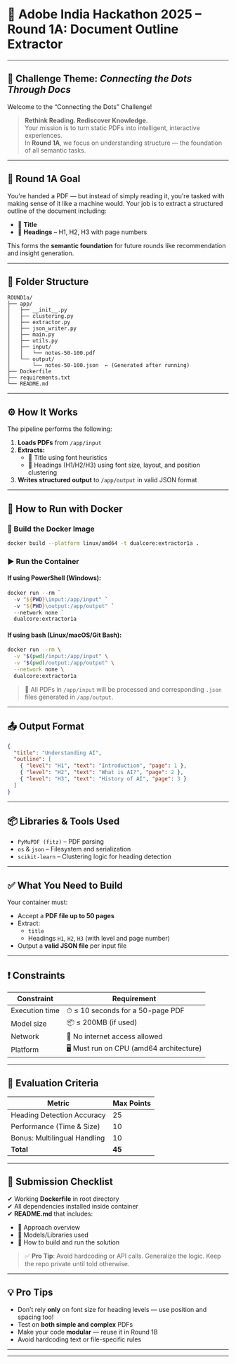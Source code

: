 # 📄 Adobe India Hackathon 2025 – Round 1A: Document Outline Extractor

---

## 🧠 Challenge Theme: *Connecting the Dots Through Docs*

Welcome to the “Connecting the Dots” Challenge!

> **Rethink Reading. Rediscover Knowledge.**  
> Your mission is to turn static PDFs into intelligent, interactive experiences.  
> In **Round 1A**, we focus on understanding structure — the foundation of all semantic tasks.

---

## 🚀 Round 1A Goal

You're handed a PDF — but instead of simply reading it, you're tasked with making sense of it like a machine would. Your job is to extract a structured outline of the document including:

- 📌 **Title**
- 📂 **Headings** – H1, H2, H3 with page numbers

This forms the **semantic foundation** for future rounds like recommendation and insight generation.

---

## 📁 Folder Structure

```text
ROUND1a/
├── app/
│   ├── __init__.py
│   ├── clustering.py
│   ├── extractor.py
│   ├── json_writer.py
│   ├── main.py
│   ├── utils.py
│   ├── input/
│   │   └── notes-50-100.pdf
│   └── output/
│       └── notes-50-100.json  ← (Generated after running)
├── Dockerfile
├── requirements.txt
└── README.md
```

---

## ⚙ How It Works

The pipeline performs the following:

1. **Loads PDFs** from `/app/input`
2. **Extracts:**
   - 📌 Title using font heuristics
   - 📂 Headings (H1/H2/H3) using font size, layout, and position clustering
3. **Writes structured output** to `/app/output` in valid JSON format

---

## 🐳 How to Run with Docker

### 🔨 Build the Docker Image

```bash
docker build --platform linux/amd64 -t dualcore:extractor1a .
```

### ▶ Run the Container

#### If using **PowerShell** (Windows):
```powershell
docker run --rm `
  -v "${PWD}\input:/app/input" `
  -v "${PWD}\output:/app/output" `
  --network none `
  dualcore:extractor1a
```

#### If using **bash** (Linux/macOS/Git Bash):
```bash
docker run --rm \
  -v "$(pwd)/input:/app/input" \
  -v "$(pwd)/output:/app/output" \
  --network none \
  dualcore:extractor1a
```

> 📝 All PDFs in `/app/input` will be processed and corresponding `.json` files generated in `/app/output`.

---

## 📤 Output Format

```json
{
  "title": "Understanding AI",
  "outline": [
    { "level": "H1", "text": "Introduction", "page": 1 },
    { "level": "H2", "text": "What is AI?", "page": 2 },
    { "level": "H3", "text": "History of AI", "page": 3 }
  ]
}
```

---

## 📦 Libraries & Tools Used

- `PyMuPDF (fitz)` – PDF parsing
- `os` & `json` – Filesystem and serialization
- `scikit-learn` – Clustering logic for heading detection

---

## ✅ What You Need to Build

Your container must:

- Accept a **PDF file up to 50 pages**
- Extract:
  - `title`
  - Headings `H1`, `H2`, `H3` (with level and page number)
- Output a **valid JSON file** per input file

---

## ❗ Constraints

| Constraint            | Requirement                             |
|-----------------------|------------------------------------------|
| Execution time        | ⏱ ≤ 10 seconds for a 50-page PDF         |
| Model size            | 📦 ≤ 200MB (if used)                      |
| Network               | 🚫 No internet access allowed             |
| Platform              | 🖥 Must run on CPU (amd64 architecture)   |

---

## 🧪 Evaluation Criteria

| Metric                             | Max Points |
|------------------------------------|------------|
| Heading Detection Accuracy         | 25         |
| Performance (Time & Size)          | 10         |
| Bonus: Multilingual Handling       | 10         |
| **Total**                          | **45**     |

---

## 📌 Submission Checklist

✔ Working **Dockerfile** in root directory  
✔ All dependencies installed inside container  
✔ **README.md** that includes:
- 📘 Approach overview
- 🧠 Models/Libraries used
- 🐳 How to build and run the solution

> ✅ **Pro Tip**: Avoid hardcoding or API calls. Generalize the logic. Keep the repo private until told otherwise.

---

## 💡 Pro Tips

- Don’t rely **only** on font size for heading levels — use position and spacing too!
- Test on **both simple and complex** PDFs
- Make your code **modular** — reuse it in Round 1B
- Avoid hardcoding text or file-specific rules

---
---
